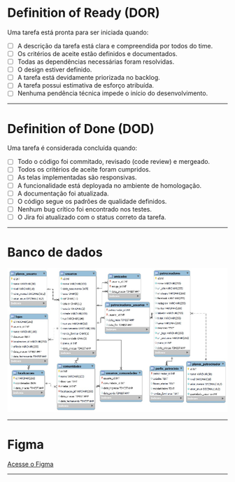 # Definition of Ready (DOR)

Uma tarefa está pronta para ser iniciada quando:

- [ ] A descrição da tarefa está clara e compreendida por todos do time.
- [ ] Os critérios de aceite estão definidos e documentados.
- [ ] Todas as dependências necessárias foram resolvidas.
- [ ] O design estiver definido.
- [ ] A tarefa está devidamente priorizada no backlog.
- [ ] A tarefa possui estimativa de esforço atribuída.
- [ ] Nenhuma pendência técnica impede o início do desenvolvimento.

---
# Definition of Done (DOD)

Uma tarefa é considerada concluída quando:

- [ ] Todo o código foi commitado, revisado (code review) e mergeado.
- [ ] Todos os critérios de aceite foram cumpridos.
- [ ] As telas implementadas são responsivas.
- [ ] A funcionalidade está deployada no ambiente de homologação.
- [ ] A documentação foi atualizada.
- [ ] O código segue os padrões de qualidade definidos.
- [ ] Nenhum bug crítico foi encontrado nos testes.
- [ ] O Jira foi atualizado com o status correto da tarefa.

---

# Banco de dados

![Burndown Chart](https://raw.githubusercontent.com/matheuskarnas/API-2/refs/heads/main/documentation/sprints-reports/sprint-2/bd.jpg)

---

# Figma

[Acesse o Figma](https://www.figma.com/design/SDYILbJEiJR22dSbearsgj/API?node-id=0-1&p=f&t=NS1gT6Jma0GwrYXd-0)

---